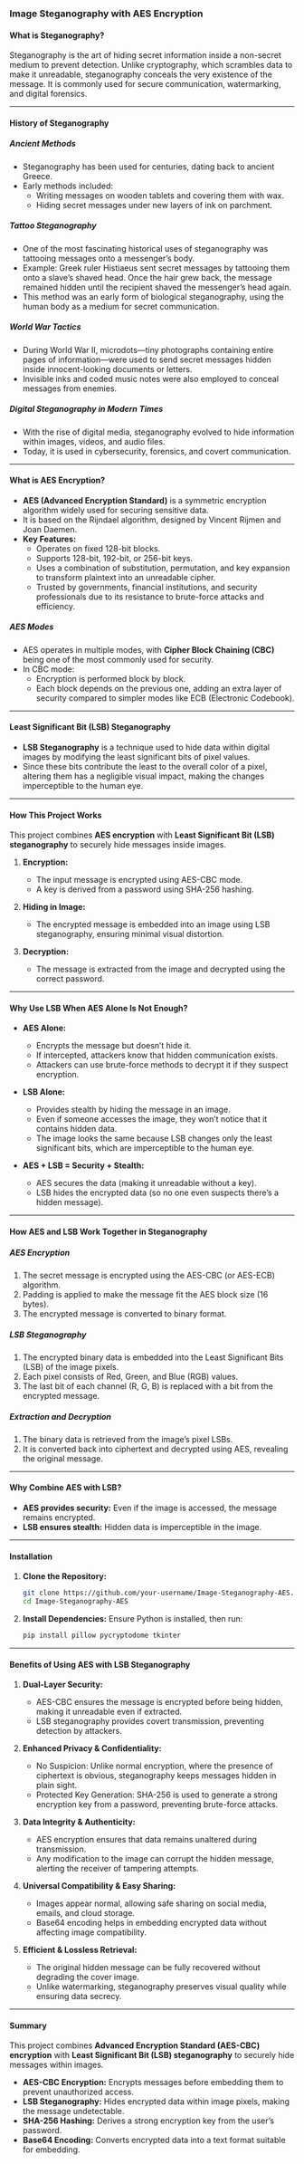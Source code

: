 
### **Image Steganography with AES Encryption**

#### **What is Steganography?**
Steganography is the art of hiding secret information inside a non-secret medium to prevent detection. Unlike cryptography, which scrambles data to make it unreadable, steganography conceals the very existence of the message. It is commonly used for secure communication, watermarking, and digital forensics.

---

#### **History of Steganography**

##### **Ancient Methods**
- Steganography has been used for centuries, dating back to ancient Greece.
- Early methods included:
  - Writing messages on wooden tablets and covering them with wax.
  - Hiding secret messages under new layers of ink on parchment.

##### **Tattoo Steganography**
- One of the most fascinating historical uses of steganography was tattooing messages onto a messenger’s body.
- Example: Greek ruler Histiaeus sent secret messages by tattooing them onto a slave’s shaved head. Once the hair grew back, the message remained hidden until the recipient shaved the messenger’s head again.
- This method was an early form of biological steganography, using the human body as a medium for secret communication.

##### **World War Tactics**
- During World War II, microdots—tiny photographs containing entire pages of information—were used to send secret messages hidden inside innocent-looking documents or letters.
- Invisible inks and coded music notes were also employed to conceal messages from enemies.

##### **Digital Steganography in Modern Times**
- With the rise of digital media, steganography evolved to hide information within images, videos, and audio files.
- Today, it is used in cybersecurity, forensics, and covert communication.

---

#### **What is AES Encryption?**
- **AES (Advanced Encryption Standard)** is a symmetric encryption algorithm widely used for securing sensitive data.
- It is based on the Rijndael algorithm, designed by Vincent Rijmen and Joan Daemen.
- **Key Features:**
  - Operates on fixed 128-bit blocks.
  - Supports 128-bit, 192-bit, or 256-bit keys.
  - Uses a combination of substitution, permutation, and key expansion to transform plaintext into an unreadable cipher.
  - Trusted by governments, financial institutions, and security professionals due to its resistance to brute-force attacks and efficiency.

##### **AES Modes**
- AES operates in multiple modes, with **Cipher Block Chaining (CBC)** being one of the most commonly used for security.
- In CBC mode:
  - Encryption is performed block by block.
  - Each block depends on the previous one, adding an extra layer of security compared to simpler modes like ECB (Electronic Codebook).

---

#### **Least Significant Bit (LSB) Steganography**
- **LSB Steganography** is a technique used to hide data within digital images by modifying the least significant bits of pixel values.
- Since these bits contribute the least to the overall color of a pixel, altering them has a negligible visual impact, making the changes imperceptible to the human eye.

---

#### **How This Project Works**
This project combines **AES encryption** with **Least Significant Bit (LSB) steganography** to securely hide messages inside images.

1. **Encryption:**
   - The input message is encrypted using AES-CBC mode.
   - A key is derived from a password using SHA-256 hashing.

2. **Hiding in Image:**
   - The encrypted message is embedded into an image using LSB steganography, ensuring minimal visual distortion.

3. **Decryption:**
   - The message is extracted from the image and decrypted using the correct password.

---

#### **Why Use LSB When AES Alone Is Not Enough?**
- **AES Alone:**
  - Encrypts the message but doesn’t hide it.
  - If intercepted, attackers know that hidden communication exists.
  - Attackers can use brute-force methods to decrypt it if they suspect encryption.

- **LSB Alone:**
  - Provides stealth by hiding the message in an image.
  - Even if someone accesses the image, they won’t notice that it contains hidden data.
  - The image looks the same because LSB changes only the least significant bits, which are imperceptible to the human eye.

- **AES + LSB = Security + Stealth:**
  - AES secures the data (making it unreadable without a key).
  - LSB hides the encrypted data (so no one even suspects there’s a hidden message).

---

#### **How AES and LSB Work Together in Steganography**

##### **AES Encryption**
1. The secret message is encrypted using the AES-CBC (or AES-ECB) algorithm.
2. Padding is applied to make the message fit the AES block size (16 bytes).
3. The encrypted message is converted to binary format.

##### **LSB Steganography**
1. The encrypted binary data is embedded into the Least Significant Bits (LSB) of the image pixels.
2. Each pixel consists of Red, Green, and Blue (RGB) values.
3. The last bit of each channel (R, G, B) is replaced with a bit from the encrypted message.

##### **Extraction and Decryption**
1. The binary data is retrieved from the image’s pixel LSBs.
2. It is converted back into ciphertext and decrypted using AES, revealing the original message.

---

#### **Why Combine AES with LSB?**
- **AES provides security:** Even if the image is accessed, the message remains encrypted.
- **LSB ensures stealth:** Hidden data is imperceptible in the image.

---

#### **Installation**
1. **Clone the Repository:**
   ```bash
   git clone https://github.com/your-username/Image-Steganography-AES.git
   cd Image-Steganography-AES
   ```

2. **Install Dependencies:**
   Ensure Python is installed, then run:
   ```bash
   pip install pillow pycryptodome tkinter
   ```

---

#### **Benefits of Using AES with LSB Steganography**

1. **Dual-Layer Security:**
   - AES-CBC ensures the message is encrypted before being hidden, making it unreadable even if extracted.
   - LSB steganography provides covert transmission, preventing detection by attackers.

2. **Enhanced Privacy & Confidentiality:**
   - No Suspicion: Unlike normal encryption, where the presence of ciphertext is obvious, steganography keeps messages hidden in plain sight.
   - Protected Key Generation: SHA-256 is used to generate a strong encryption key from a password, preventing brute-force attacks.

3. **Data Integrity & Authenticity:**
   - AES encryption ensures that data remains unaltered during transmission.
   - Any modification to the image can corrupt the hidden message, alerting the receiver of tampering attempts.

4. **Universal Compatibility & Easy Sharing:**
   - Images appear normal, allowing safe sharing on social media, emails, and cloud storage.
   - Base64 encoding helps in embedding encrypted data without affecting image compatibility.

5. **Efficient & Lossless Retrieval:**
   - The original hidden message can be fully recovered without degrading the cover image.
   - Unlike watermarking, steganography preserves visual quality while ensuring data secrecy.

---

#### **Summary**
This project combines **Advanced Encryption Standard (AES-CBC) encryption** with **Least Significant Bit (LSB) steganography** to securely hide messages within images.

- **AES-CBC Encryption:** Encrypts messages before embedding them to prevent unauthorized access.
- **LSB Steganography:** Hides encrypted data within image pixels, making the message undetectable.
- **SHA-256 Hashing:** Derives a strong encryption key from the user’s password.
- **Base64 Encoding:** Converts encrypted data into a text format suitable for embedding.


